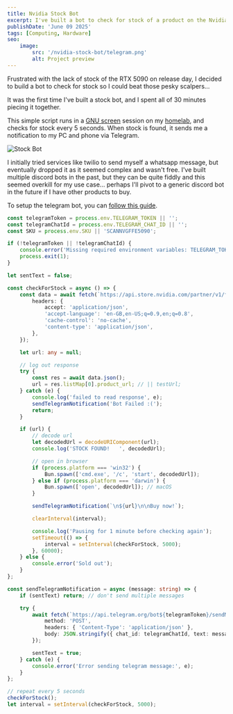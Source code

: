 ```yaml
---
title: Nvidia Stock Bot
excerpt: I've built a bot to check for stock of a product on the Nvidia website.
publishDate: 'June 09 2025'
tags: [Computing, Hardware]
seo:
    image:
        src: '/nvidia-stock-bot/telegram.png'
        alt: Project preview
---
```


Frustrated with the lack of stock of the RTX 5090 on release day, I decided to build a bot to check for stock so I could beat those pesky scalpers...

It was the first time I've built a stock bot, and I spent all of 30 minutes piecing it together.

This simple script runs in a [GNU screen](https://www.gnu.org/software/screen/) session on my [homelab](/projects/homelab), and checks for stock every 5 seconds. When stock is found, it sends me a notification to my PC and phone via Telegram.

![Stock Bot](/nvidia-stock-bot/telegram.png)

I initially tried services like twilio to send myself a whatsapp message, but eventually dropped it as it seemed complex and wasn't free. I've built multiple discord bots in the past, but they can be quite fiddly and this seemed overkill for my use case... perhaps I'll pivot to a generic discord bot in the future if I have other products to buy.

To setup the telegram bot, you can [follow this guide](https://core.telegram.org/bots/tutorial).

```typescript
const telegramToken = process.env.TELEGRAM_TOKEN || '';
const telegramChatId = process.env.TELEGRAM_CHAT_ID || '';
const SKU = process.env.SKU || 'SCANNVGFFE5090';

if (!telegramToken || !telegramChatId) {
	console.error('Missing required environment variables: TELEGRAM_TOKEN and TELEGRAM_CHAT_ID');
	process.exit(1);
}

let sentText = false;

const checkForStock = async () => {
	const data = await fetch(`https://api.store.nvidia.com/partner/v1/feinventory?status=1&skus=${SKU}&locale=en-gb`, {
		headers: {
			accept: 'application/json',
			'accept-language': 'en-GB,en-US;q=0.9,en;q=0.8',
			'cache-control': 'no-cache',
			'content-type': 'application/json',
		},
	});

	let url: any = null;

	// log out response
	try {
		const res = await data.json();
		url = res.listMap[0].product_url; // || testUrl;
	} catch (e) {
		console.log('failed to read response', e);
		sendTelegramNotification('Bot Failed :(');
		return;
	}

	if (url) {
		// decode url
		let decodedUrl = decodeURIComponent(url);
		console.log('STOCK FOUND!   ', decodedUrl);

		// open in browser
		if (process.platform === 'win32') {
			Bun.spawn(['cmd.exe', '/c', 'start', decodedUrl]);
		} else if (process.platform === 'darwin') {
			Bun.spawn(['open', decodedUrl]); // macOS
		}

		sendTelegramNotification(`\n${url}\n\nBuy now!`);

		clearInterval(interval);

		console.log('Pausing for 1 minute before checking again');
		setTimeout(() => {
			interval = setInterval(checkForStock, 5000);
		}, 60000);
	} else {
		console.error('Sold out');
	}
};

const sendTelegramNotification = async (message: string) => {
	if (sentText) return; // don't send multiple messages

	try {
		await fetch(`https://api.telegram.org/bot${telegramToken}/sendMessage`, {
			method: 'POST',
			headers: { 'Content-Type': 'application/json' },
			body: JSON.stringify({ chat_id: telegramChatId, text: message })
		});

		sentText = true;
	} catch (e) {
		console.error('Error sending telegram message:', e);
	}
};

// repeat every 5 seconds
checkForStock();
let interval = setInterval(checkForStock, 5000);
```